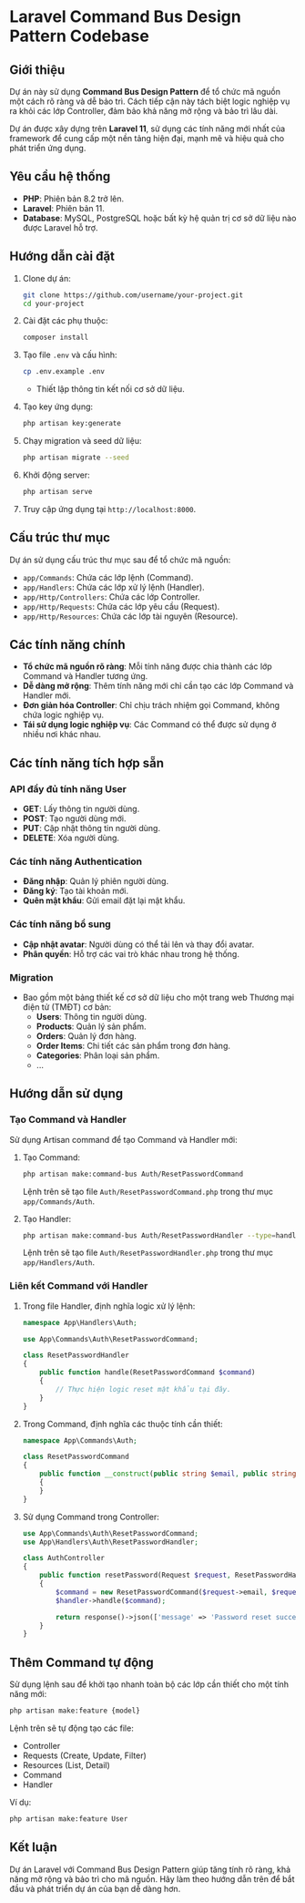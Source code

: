 # Laravel Command Bus Design Pattern Codebase

## Giới thiệu

Dự án này sử dụng **Command Bus Design Pattern** để tổ chức mã nguồn một cách rõ ràng và dễ bảo trì. Cách tiếp cận này tách biệt logic nghiệp vụ ra khỏi các lớp Controller, đảm bảo khả năng mở rộng và bảo trì lâu dài.

Dự án được xây dựng trên **Laravel 11**, sử dụng các tính năng mới nhất của framework để cung cấp một nền tảng hiện đại, mạnh mẽ và hiệu quả cho phát triển ứng dụng.

## Yêu cầu hệ thống

- **PHP**: Phiên bản 8.2 trở lên.
- **Laravel**: Phiên bản 11.
- **Database**: MySQL, PostgreSQL hoặc bất kỳ hệ quản trị cơ sở dữ liệu nào được Laravel hỗ trợ.

## Hướng dẫn cài đặt

1. Clone dự án:
   ```bash
   git clone https://github.com/username/your-project.git
   cd your-project
   ```

2. Cài đặt các phụ thuộc:
   ```bash
   composer install
   ```

3. Tạo file `.env` và cấu hình:
   ```bash
   cp .env.example .env
   ```
   - Thiết lập thông tin kết nối cơ sở dữ liệu.

4. Tạo key ứng dụng:
   ```bash
   php artisan key:generate
   ```

5. Chạy migration và seed dữ liệu:
   ```bash
   php artisan migrate --seed
   ```

6. Khởi động server:
   ```bash
   php artisan serve
   ```

7. Truy cập ứng dụng tại `http://localhost:8000`.

## Cấu trúc thư mục

Dự án sử dụng cấu trúc thư mục sau để tổ chức mã nguồn:

- `app/Commands`: Chứa các lớp lệnh (Command).
- `app/Handlers`: Chứa các lớp xử lý lệnh (Handler).
- `app/Http/Controllers`: Chứa các lớp Controller.
- `app/Http/Requests`: Chứa các lớp yêu cầu (Request).
- `app/Http/Resources`: Chứa các lớp tài nguyên (Resource).

## Các tính năng chính

- **Tổ chức mã nguồn rõ ràng**: Mỗi tính năng được chia thành các lớp Command và Handler tương ứng.
- **Dễ dàng mở rộng**: Thêm tính năng mới chỉ cần tạo các lớp Command và Handler mới.
- **Đơn giản hóa Controller**: Chỉ chịu trách nhiệm gọi Command, không chứa logic nghiệp vụ.
- **Tái sử dụng logic nghiệp vụ**: Các Command có thể được sử dụng ở nhiều nơi khác nhau.

## Các tính năng tích hợp sẵn

### API đầy đủ tính năng User
- **GET**: Lấy thông tin người dùng.
- **POST**: Tạo người dùng mới.
- **PUT**: Cập nhật thông tin người dùng.
- **DELETE**: Xóa người dùng.

### Các tính năng Authentication
- **Đăng nhập**: Quản lý phiên người dùng.
- **Đăng ký**: Tạo tài khoản mới.
- **Quên mật khẩu**: Gửi email đặt lại mật khẩu.

### Các tính năng bổ sung
- **Cập nhật avatar**: Người dùng có thể tải lên và thay đổi avatar.
- **Phân quyền**: Hỗ trợ các vai trò khác nhau trong hệ thống.

### Migration
- Bao gồm một bảng thiết kế cơ sở dữ liệu cho một trang web Thương mại điện tử (TMĐT) cơ bản:
  - **Users**: Thông tin người dùng.
  - **Products**: Quản lý sản phẩm.
  - **Orders**: Quản lý đơn hàng.
  - **Order Items**: Chi tiết các sản phẩm trong đơn hàng.
  - **Categories**: Phân loại sản phẩm.
  - ...

## Hướng dẫn sử dụng

### Tạo Command và Handler

Sử dụng Artisan command để tạo Command và Handler mới:

1. Tạo Command:
   ```bash
   php artisan make:command-bus Auth/ResetPasswordCommand
   ```
   Lệnh trên sẽ tạo file `Auth/ResetPasswordCommand.php` trong thư mục `app/Commands/Auth`.

2. Tạo Handler:
   ```bash
   php artisan make:command-bus Auth/ResetPasswordHandler --type=handler
   ```
   Lệnh trên sẽ tạo file `Auth/ResetPasswordHandler.php` trong thư mục `app/Handlers/Auth`.

### Liên kết Command với Handler

1. Trong file Handler, định nghĩa logic xử lý lệnh:
   ```php
   namespace App\Handlers\Auth;

   use App\Commands\Auth\ResetPasswordCommand;

   class ResetPasswordHandler
   {
       public function handle(ResetPasswordCommand $command)
       {
           // Thực hiện logic reset mật khẩu tại đây.
       }
   }
   ```

2. Trong Command, định nghĩa các thuộc tính cần thiết:
   ```php
   namespace App\Commands\Auth;

   class ResetPasswordCommand
   {
       public function __construct(public string $email, public string $newPassword)
       {
       }
   }
   ```

3. Sử dụng Command trong Controller:
   ```php
   use App\Commands\Auth\ResetPasswordCommand;
   use App\Handlers\Auth\ResetPasswordHandler;

   class AuthController
   {
       public function resetPassword(Request $request, ResetPasswordHandler $handler)
       {
           $command = new ResetPasswordCommand($request->email, $request->new_password);
           $handler->handle($command);

           return response()->json(['message' => 'Password reset successfully.']);
       }
   }
   ```

## Thêm Command tự động

Sử dụng lệnh sau để khởi tạo nhanh toàn bộ các lớp cần thiết cho một tính năng mới:

```bash
php artisan make:feature {model}
```
Lệnh trên sẽ tự động tạo các file:
- Controller
- Requests (Create, Update, Filter)
- Resources (List, Detail)
- Command
- Handler

Ví dụ:
```bash
php artisan make:feature User
```

## Kết luận

Dự án Laravel với Command Bus Design Pattern giúp tăng tính rõ ràng, khả năng mở rộng và bảo trì cho mã nguồn. Hãy làm theo hướng dẫn trên để bắt đầu và phát triển dự án của bạn dễ dàng hơn.
